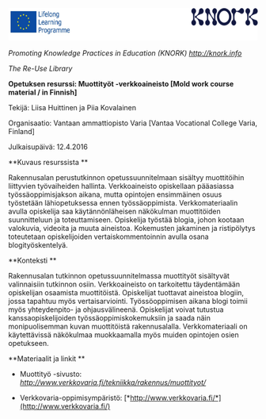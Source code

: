 <img src="img043/media/image01.png" width="624" height="65" />

*Promoting Knowledge Practices in Education (KNORK) http://knork.info*

*The Re-Use Library*

**Opetuksen resurssi: Muottityöt -verkkoaineisto \[Mold work course material / in Finnish\]**

Tekijä: Liisa Huittinen ja Piia Kovalainen

Organisaatio: Vantaan ammattiopisto Varia \[Vantaa Vocational College Varia, Finland\]

Julkaisupäivä: 12.4.2016

**Kuvaus resurssista **

Rakennusalan perustutkinnon opetussuunnitelmaan sisältyy muottitöihin liittyvien työvaiheiden hallinta. Verkkoaineisto opiskellaan pääasiassa työssäoppimisjakson aikana, mutta opintojen ensimmäinen osuus työstetään lähiopetuksessa ennen työssäoppimista. Verkkomateriaalin avulla opiskelija saa käytännönläheisen näkökulman muottitöiden suunnitteluun ja toteuttamiseen. Opiskelija työstää blogia, johon kootaan valokuvia, videoita ja muuta aineistoa. Kokemusten jakaminen ja ristipölytys toteutetaan opiskelijoiden vertaiskommentoinnin avulla osana blogityöskentelyä.

**Konteksti **

Rakennusalan tutkinnon opetussuunnitelmassa muottityöt sisältyvät valinnaisiin tutkinnon osiin. Verkkoaineisto on tarkoitettu täydentämään opiskelijan osaamista muottitöistä. Opiskelijat tuottavat aineistoa blogiin, jossa tapahtuu myös vertaisarviointi. Työssöoppimisen aikana blogi toimii myös yhteydenpito- ja ohjausvälineenä. Opiskelijat voivat tutustua kanssaopiskelijoiden työssäoppimiskokemuksiin ja saada näin monipuolisemman kuvan muottitöistä rakennusalalla. Verkkomateriaali on käytettävissä näkökulmaa muokkaamalla myös muiden opintojen osien opetukseen.

**Materiaalit ja linkit **

-   Muottityö -sivusto: *http://www.verkkovaria.fi/tekniikka/rakennus/muottityot/*

-   Verkkovaria-oppimisympäristö: [*http://www.verkkovaria.fi/*](http://www.verkkovaria.fi/)


